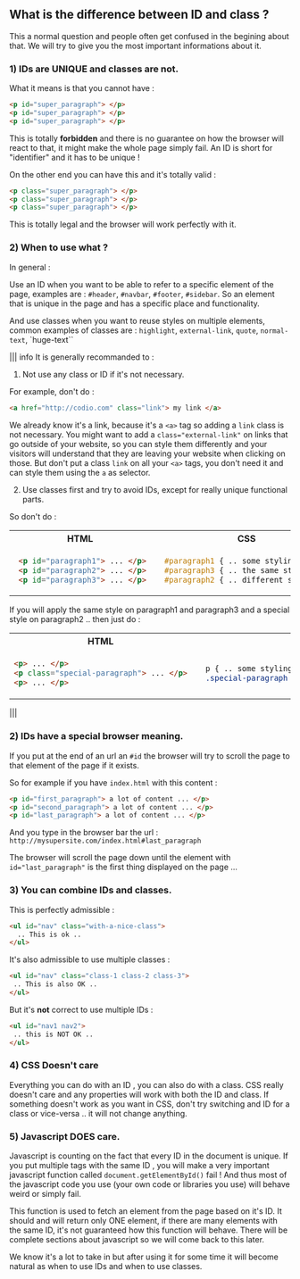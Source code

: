 ## What is the difference between ID and class ?

This a normal question and people often get confused in the begining about that.
We will try to give you the most important informations about it.

### 1) IDs are UNIQUE and classes are not.

What it means is that you cannot have :

```html
<p id="super_paragraph"> </p>
<p id="super_paragraph"> </p>
<p id="super_paragraph"> </p>
```

This is totally **forbidden** and there is no guarantee on how the browser will react to that, it might make the whole page simply fail. An ID is short for "identifier" and it has to be unique !

On the other end you can have this and it's totally valid :

```html
<p class="super_paragraph"> </p>
<p class="super_paragraph"> </p>
<p class="super_paragraph"> </p>
```

This is totally legal and the browser will work perfectly with it.

### 2) When to use what ?

In general : 

Use an ID when you want to be able to refer to a specific element of the page, examples are : `#header`, `#navbar`, `#footer`, `#sidebar`. So an element that is unique in the page and has a specific place and functionality.

And use classes when you want to reuse styles on multiple elements, common examples of classes are : `highlight`, `external-link`, `quote`, `normal-text`, `huge-text``

||| info
 It is generally recommanded to :
 1) Not use any class or ID if it's not necessary.
 
 For example, don't do :
 
 ```html
 <a href="http://codio.com" class="link"> my link </a>
 ```
 
 We already know it's a link, because it's a `<a>` tag so adding a `link` class is not necessary. You might want to add a `class="external-link"` on links that go outside of your website, so you can style them differently and your visitors will understand that they are leaving your website when clicking on those. But don't put a class `link` on all your `<a>` tags, you don't need it and can style them using the `a` as selector.
 
 2) Use classes first and try to avoid IDs, except for really unique functional parts.
 
 So don't do :
 
 <table>
 <tr> <th>HTML</th> <th>CSS</th></tr>
 <tr> <td>
 
 ```html
  <p id="paragraph1"> ... </p>
  <p id="paragraph2"> ... </p>
  <p id="paragraph3"> ... </p>
 ```
 
 </td> <td>
 
 ```css
   #paragraph1 { .. some styling .. }
   #paragraph3 { .. the same styling .. }
   #paragraph2 { .. different style .. }
 ```
 
 </td></tr>
 </table>
 
 If you will apply the same style on paragraph1 and paragraph3 and a special style on paragraph2 .. then just do :
 
 <table>
 <tr> <th>HTML</th> <th>CSS</th></tr>
 <tr> <td>
 
 ```html
 <p> ... </p>
 <p class="special-paragraph"> ... </p>
 <p> ... </p>
 ```
 
 </td> <td>
 
 ```css
   p { .. some styling .. }
   .special-paragraph { .. different style .. }
 ```
 
 </td></tr>
 </table>


|||

### 2) IDs have a special browser meaning.

If you put at the end of an url an `#id` the browser will try to scroll the page to that element of the page if it exists.

So for example if you have `index.html` with this content :

```html
<p id="first_paragraph"> a lot of content ... </p>
<p id="second_paragraph"> a lot of content ... </p>
<p id="last_paragraph"> a lot of content ... </p>
```

And you type in the browser bar the url :  `http://mysupersite.com/index.html#last_paragraph`

The browser will scroll the page down until the element with `id="last_paragraph"` is the first thing displayed on the page ...


### 3) You can combine IDs and classes.

This is perfectly admissible :
```html
<ul id="nav" class="with-a-nice-class">
  .. This is ok ..
</ul>
```

It's also admissible to use multiple classes :
```html
<ul id="nav" class="class-1 class-2 class-3">
 .. This is also OK ..
</ul>
```

But it's **not** correct to use multiple IDs :
```html
<ul id="nav1 nav2">
 .. this is NOT OK ..
</ul>
```


### 4) CSS Doesn't care
Everything you can do with an ID , you can also do with a class.
CSS really doesn't care and any properties will work with both the ID and class. 
If something doesn't work as you want in CSS, don't try switching and ID for a class or vice-versa .. it will not change anything.

### 5) Javascript DOES care.
Javascript is counting on the fact that every ID in the document is unique. If you put multiple tags with the same ID , you will make a very important javascript function called ` document.getElementById() ` fail ! And thus most of the javascript code you use (your own code or libraries you use) will behave weird or simply fail.

This function is used to fetch an element from the page based on it's ID. It should and will return only ONE element, if there are many elements with the same ID, it's not guaranteed how this function will behave. There will be complete sections about javascript so we will come back to this later.

We know it's a lot to take in but after using it for some time it will become natural as when to use IDs and when to use classes.